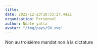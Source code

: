 ```yaml
---
title: 
date: 2022-12-23T10:53:27.442Z
organisation: Personnel 
author: Ndaté yalla 
avatar: "/img/pays/SN.svg"
---
```


Non au troisième mandat non à la dictature 